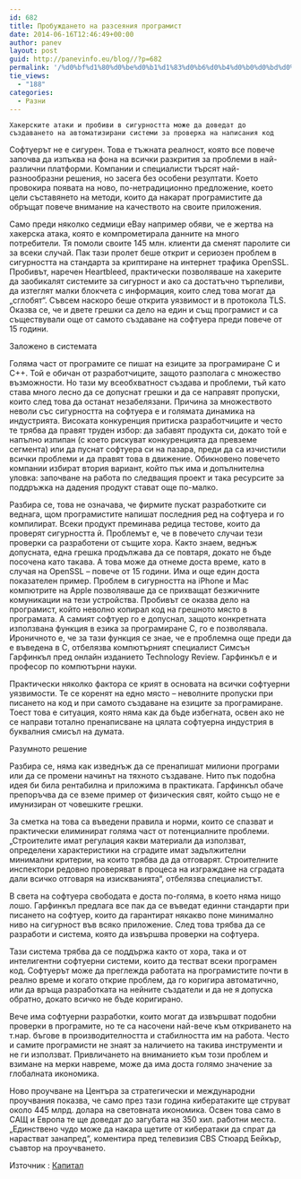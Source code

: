 ```yaml
---
id: 682
title: Пробуждането на разсеяния програмист
date: 2014-06-16T12:46:49+00:00
author: panev
layout: post
guid: http://panevinfo.eu/blog//?p=682
permalink: '/%d0%bf%d1%80%d0%be%d0%b1%d1%83%d0%b6%d0%b4%d0%b0%d0%bd%d0%b5%d1%82%d0%be-%d0%bd%d0%b0-%d1%80%d0%b0%d0%b7%d1%81%d0%b5%d1%8f%d0%bd%d0%b8%d1%8f-%d0%bf%d1%80%d0%be%d0%b3%d1%80%d0%b0%d0%bc%d0%b8%d1%81.html'
tie_views:
  - "188"
categories:
  - Разни
---
```

`Хакерските атаки и пробиви в сигурността може да доведат до създаването на автоматизирани системи за проверка на написания код`

Софтуерът не е сигурен. Това е тъжната реалност, която все повече започва да изпъква на фона на всички разкрития за проблеми в най-различни платформи. Компании и специалисти търсят най-разнообразни решения, но засега без особени резултати. Което провокира появата на ново, по-нетрадиционно предложение, което цели съставянето на методи, които да накарат програмистите да обръщат повече внимание на качеството на своите приложения.

Само преди няколко седмици еBay например обяви, че е жертва на хакерска атака, която е компрометирала данните на много потребители. Тя помоли своите 145 млн. клиенти да сменят паролите си за всеки случай. Пак тази пролет беше открит и сериозен проблем в сигурността на стандарта за криптиране на интернет трафика OpenSSL. Пробивът, наречен Heartbleed, практически позволяваше на хакерите да заобикалят системите за сигурност и ако са достатъчно търпеливи, да изтеглят малки блокчета с информация, които след това могат да &#8222;сглобят&#8220;. Съвсем наскоро беше открита уязвимост и в протокола TLS. Оказва се, че и двете грешки са дело на един и същ програмист и са съществували още от самото създаване на софтуера преди повече от 15 години.  
<!--more-->

Заложено в системата

Голяма част от програмите се пишат на езиците за програмиране C и C++. Той е обичан от разработчиците, защото разполага с множество възможности. Но тази му всеобхватност създава и проблеми, тъй като става много лесно да се допуснат грешки и да се направят пропуски, които след това да останат незабелязани. Причина за множеството неволи със сигурността на софтуера е и голямата динамика на индустрията. Високата конкуренция притиска разработчиците и често те трябва да правят труден избор: да забавят продукта си, докато той е напълно изпипан (с което рискуват конкуренцията да превземе сегмента) или да пуснат софтуера си на пазара, преди да са изчистили всички проблеми и да правят това в движение. Обикновено повечето компании избират втория вариант, който пък има и допълнителна уловка: започване на работа по следващия проект и така ресурсите за поддръжка на дадения продукт стават още по-малко.

Разбира се, това не означава, че фирмите пускат разработките си веднага, щом програмистите напишат последния ред на софтуера и го компилират. Всеки продукт преминава редица тестове, които да проверят сигурността й. Проблемът е, че в повечето случаи тези проверки са разработени от същите хора. Както знаем, веднъж допусната, една грешка продължава да се повтаря, докато не бъде посочена като такава. А това може да отнеме доста време, като в случая на OpenSSL &#8211; повече от 15 години. Има и още един доста показателен пример. Проблем в сигурността на iPhone и Mac компютрите на Apple позволяваше да се прихващат безжичните комуникации на тези устройства. Пробивът се оказва дело на програмист, който неволно копирал код на грешното място в програмата. А самият софтуер го е допуснал, защото конкретната използвана функция в езика за програмиране С, го е позволявала. Ироничното е, че за тази функция се знае, че е проблемна още преди да е въведена в C, отбелязва компютърният специалист Симсън Гарфинкъл пред онлайн изданието Technology Review. Гарфинкъл е и професор по компютърни науки.

Практически няколко фактора се крият в основата на всички софтуерни уязвимости. Те се коренят на едно място &#8211; неволните пропуски при писането на код и при самото създаване на езиците за програмиране. Тоест това е ситуация, която няма как да бъде избегната, освен ако не се направи тотално пренаписване на цялата софтуерна индустрия в буквалния смисъл на думата.

Разумното решение

Разбира се, няма как изведнъж да се пренапишат милиони програми или да се промени начинът на тяхното създаване. Нито пък подобна идея би била рентабилна и приложима в практиката. Гарфинкъл обаче препоръчва да се вземе пример от физическия свят, който също не е имунизиран от човешките грешки.

За сметка на това са въведени правила и норми, които се спазват и практически елиминират голяма част от потенциалните проблеми. &#8222;Строителите имат регулация какви материали да използват, определени характеристики на сградите имат задължителни минимални критерии, на които трябва да да отговарят. Строителните инспектори редовно проверяват в процеса на изграждане на сградата дали всичко отговаря на изискванията&#8220;, отбелязва специалистът.

В света на софтуера свободата е доста по-голяма, в което няма нищо лошо. Гарфинкъл предлага все пак да се въведат единни стандарти при писането на софтуер, които да гарантират някакво поне минимално ниво на сигурност във всяко приложение. След това трябва да се разработи и система, която да извършва проверки на софтуера.

Тази система трябва да се поддържа както от хора, така и от интелигентни софтуерни системи, които да тестват всеки програмен код. Софтуерът може да преглежда работата на програмистите почти в реално време и когато открие проблем, да го коригира автоматично, или да връща разработката на нейните създатели и да не я допуска обратно, докато всичко не бъде коригирано.

Вече има софтуерни разработки, които могат да извършват подобни проверки в програмите, но те са насочени най-вече към откриването на т.нар. бъгове в производителността и стабилността им на работа. Често и самите програмисти не знаят за наличието на такива инструменти и не ги използват. Привличането на вниманието към този проблем и взимане на мерки навреме, може да има доста голямо значение за глобалната икономика.

Ново проучване на Центъра за стратегически и международни проучвания показва, че само през тази година кибератаките ще струват около 445 млрд. долара на световната икономика. Освен това само в САЩ и Европа те ще доведат до загубата на 350 хил. работни места. &#8222;Единствено чудо може да накара щетите от кибератаки да спрат да нарастват занапред&#8220;, коментира пред телевизия CBS Стюард Бейкър, съавтор на проучването.

Източник : <a href="http://www.capital.bg/biznes/tehnologii_i_nauka/2014/06/13/2321605_probujdaneto_na_razseianiia_programist/" title="Капитал" target="_blank">Капитал</a>
